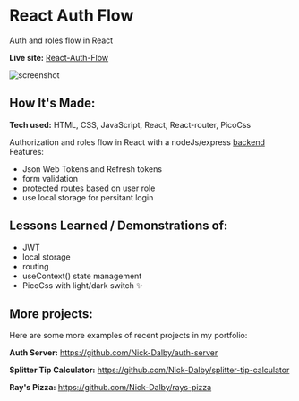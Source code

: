 # React Auth Flow

Auth and roles flow in React

**Live site:** [React-Auth-Flow](https://tranquil-cat-2f4ccd.netlify.app/)

![screenshot](https://user-images.githubusercontent.com/99472735/196145745-7f157723-6dc2-454b-9c85-afdcb110acf0.jpeg)

## How It's Made:

**Tech used:** HTML, CSS, JavaScript, React, React-router, PicoCss

Authorization and roles flow in React with a nodeJs/express [backend](https://github.com/Nick-Dalby/auth-server)
Features:

- Json Web Tokens and Refresh tokens
- form validation
- protected routes based on user role
- use local storage for persitant login

## Lessons Learned / Demonstrations of:

- JWT
- local storage
- routing
- useContext() state management
- PicoCss with light/dark switch ✨

## More projects:

Here are some more examples of recent projects in my portfolio:

**Auth Server:** https://github.com/Nick-Dalby/auth-server

**Splitter Tip Calculator:** https://github.com/Nick-Dalby/splitter-tip-calculator

**Ray's Pizza:** https://github.com/Nick-Dalby/rays-pizza

